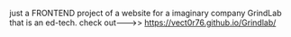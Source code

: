 just a FRONTEND project of a website for a imaginary company GrindLab that is an ed-tech.
check out--->>   https://vect0r76.github.io/Grindlab/



